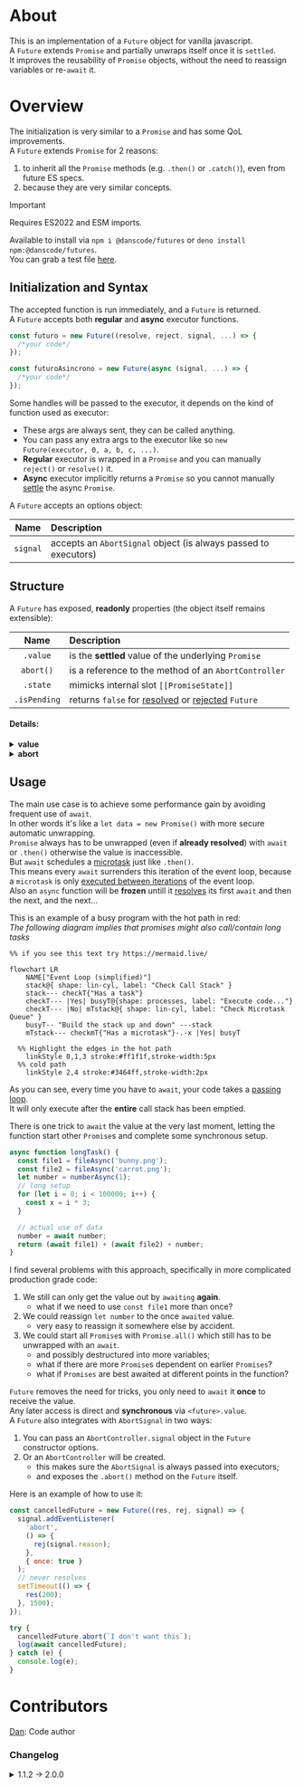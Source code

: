 # About

This is an implementation of a `Future` object for vanilla javascript.  
A `Future` extends `Promise` and partially unwraps itself once it is `settled`.  
It improves the reusability of `Promise` objects, without the need to reassign variables or re-`await` it.

# Overview

The initialization is very similar to a `Promise` and has some QoL improvements.  
A `Future` extends `Promise` for 2 reasons:

1. to inherit all the `Promise` methods (e.g. `.then()` or `.catch()`), even from future ES specs.
2. because they are very similar concepts.

> [!IMPORTANT]  
> Requires ES2022 and ESM imports.

Available to install via `npm i @danscode/futures` or `deno install npm:@danscode/futures`.  
You can grab a test file [here](https://github.com/DANser-freelancer/javascript-futures/blob/main/examples.js).

## Initialization and Syntax

The accepted function is run immediately, and a `Future` is returned.  
A `Future` accepts both **regular** and **async** executor functions.

```javascript
const futuro = new Future((resolve, reject, signal, ...) => {
  /*your code*/
});
```

```javascript
const futuroAsincrono = new Future(async (signal, ...) => {
  /*your code*/
});
```

Some handles will be passed to the executor, it depends on the kind of function used as executor:

- These args are always sent, they can be called anything.
- You can pass any extra args to the executor like so `new Future(executor, 0, a, b, c, ...)`.
- **Regular** executor is wrapped in a `Promise` and you can manually `reject()` or `resolve()` it.
- **Async** executor implicitly returns a `Promise` so you cannot manually <ins>settle</ins> the async `Promise`.

A `Future` accepts an options object:

|   Name   | Description                                                     |
| :------: | :-------------------------------------------------------------- |
| `signal` | accepts an `AbortSignal` object (is always passed to executors) |

## Structure

A `Future` has exposed, **readonly** properties (the object itself remains extensible):

|     Name     | Description                                                             |
| :----------: | :---------------------------------------------------------------------- |
|   `.value`   | is the **settled** value of the underlying `Promise`                    |
|  `abort()`   | is a reference to the method of an `AbortController`                    |
|   `.state`   | mimicks internal slot `[[PromiseState]]`                                |
| `.isPending` | returns `false` for <ins>resolved</ins> or <ins>rejected</ins> `Future` |

#### Details:

<details>
<summary><b>value</b></summary>

- initially `null`
- if <ins>resolved</ins> it is the resolved value
- if <ins>rejected</ins> it is the rejected value
- if <ins>thrown</ins> it is the error object
</details>

<details>
<summary><b>abort</b></summary>

- if no `signal` was passed to the `Future` constructor, it is present but `undefined`.
  - this prevents accidental abort of other dependants when you only meant to abort the one `Future`;
  - also `AbortSignal` has no reference to `AbortController.abort()`, so I can't grab it;
- once the `Future` is <ins>settled</ins>, it is `null` (for memory cleanup).
- see [abort example](#signal-example)
</details>

## Usage

The main use case is to achieve some performance gain by avoiding frequent use of `await`.  
In other words it's like a `let data = new Promise()` with more secure automatic unwrapping.  
`Promise` always has to be unwrapped (even if **already resolved**) with `await` or `.then()` otherwise the value is inaccessible.  
But `await` schedules a <ins>microtask</ins> just like `.then()`.  
This means every `await` surrenders this iteration of the event loop, because a `microtask` is only <ins>executed between iterations</ins> of the event loop.  
Also an `async` function will be **frozen** untill it <ins>resolves</ins> its first `await` and then the next, and the next...

This is an example of a busy program with the hot path in red:  
_The following diagram implies that promises might also call/contain long tasks_

```mermaid
%% if you see this text try https://mermaid.live/

flowchart LR
    NAME["Event Loop (simplified)"]
    stack@{ shape: lin-cyl, label: "Check Call Stack" }
    stack--- checkT{"Has a task"}
    checkT--- |Yes| busyT@{shape: processes, label: "Execute code..."}
    checkT--- |No| mTstack@{ shape: lin-cyl, label: "Check Microtask Queue" }
    busyT-- "Build the stack up and down" ---stack
    mTstack--- checkmT{"Has a microtask"}-.-x |Yes| busyT

  %% Highlight the edges in the hot path
    linkStyle 0,1,3 stroke:#ff1f1f,stroke-width:5px
  %% cold path
    linkStyle 2,4 stroke:#3464ff,stroke-width:2px
```

As you can see, every time you have to `await`, your code takes a [passing loop](https://en.wikipedia.org/wiki/Passing_loop).  
It will only execute after the **entire** call stack has been emptied.

There is one trick to `await` the value at the very last moment, letting the function start other `Promise`s and complete some synchronous setup.

```javascript
async function longTask() {
  const file1 = fileAsync('bunny.png');
  const file2 = fileAsync('carrot.png');
  let number = numberAsync(1);
  // long setup
  for (let i = 0; i < 100000; i++) {
    const x = i * 3;
  }

  // actual use of data
  number = await number;
  return (await file1) + (await file2) + number;
}
```

I find several problems with this approach, specifically in more complicated production grade code:

1. We still can only get the value out by `awaiting` **again**.
   - what if we need to use `const file1` more than once?
2. We could reassign `let number` to the once `awaited` value.
   - very easy to reassign it somewhere else by accident.
3. We could start all `Promise`s with `Promise.all()` which still has to be unwrapped with an `await`.
   - and possibly destructured into more variables;
   - what if there are more `Promise`s dependent on earlier `Promises`?
   - what if `Promises` are best awaited at different points in the function?

`Future` removes the need for tricks, you only need to `await` it **once** to receive the value.  
Any later access is direct and **synchronous** via `<future>.value`.  
A `Future` also integrates with `AbortSignal` in two ways:

1. You can pass an `AbortController.signal` object in the `Future` constructor options.
2. Or an `AbortController` will be created.
   - this makes sure the `AbortSignal` is always passed into executors;
   - and exposes the `.abort()` method on the `Future` itself.

<a id="signal-example"></a>
Here is an example of how to use it:

```javascript
const cancelledFuture = new Future((res, rej, signal) => {
  signal.addEventListener(
    'abort',
    () => {
      rej(signal.reason);
    },
    { once: true }
  );
  // never resolves
  setTimeout(() => {
    res(200);
  }, 1500);
});

try {
  cancelledFuture.abort(`I don't want this`);
  log(await cancelledFuture);
} catch (e) {
  console.log(e);
}
```

# Contributors

[Dan](https://github.com/DANser-freelancer): Code author

### Changelog

<details>
<summary>1.1.2 -> 2.0.0</summary>

- improved natural **async** function detection
- changed `<future>.v` to `<future>.value`
</details>
